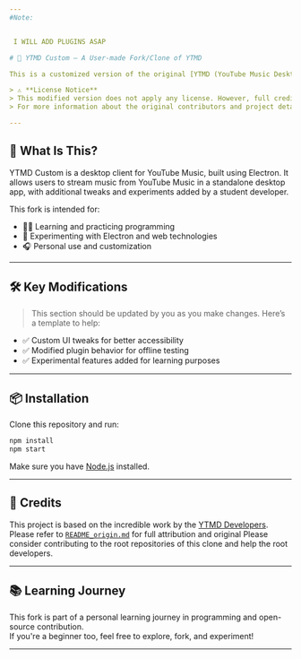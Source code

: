 ```yaml
---
#Note: 


 I WILL ADD PLUGINS ASAP

# 🎵 YTMD Custom – A User-made Fork/Clone of YTMD

This is a customized version of the original [YTMD (YouTube Music Desktop)](https://github.com/ytmd-devs/ytmd) project, tailored by a student learning programming. It builds on the powerful foundation laid by the YTMD developers, with modifications designed for personal experimentation, learning, and exploration.

> ⚠️ **License Notice**  
> This modified version does not apply any license. However, full credit is given to the original authors of [YTMD](https://github.com/ytmd-devs/ytmd).  
> For more information about the original contributors and project details, please refer to [`README_origin.md`](./README_origin.md).

---
```


## 🚀 What Is This?

YTMD Custom is a desktop client for YouTube Music, built using Electron. It allows users to stream music from YouTube Music in a standalone desktop app, with additional tweaks and experiments added by a student developer.

This fork is intended for:

- 🧑‍💻 Learning and practicing programming
- 🧪 Experimenting with Electron and web technologies
- 🎧 Personal use and customization

---

## 🛠️ Key Modifications

> This section should be updated by you as you make changes. Here’s a template to help:

- ✅ Custom UI tweaks for better accessibility
- ✅ Modified plugin behavior for offline testing
- ✅ Experimental features added for learning purposes

---

## 📦 Installation

Clone this repository and run:

```bash
npm install
npm start
```

Make sure you have [Node.js](https://nodejs.org/) installed.

---

## 🙏 Credits

This project is based on the incredible work by the [YTMD Developers](https://github.com/ytmd-devs/ytmd).  
Please refer to [`README_origin.md`](./README_origin.md) for full attribution and original 
Please consider contributing to the root repositories of this clone and help the root developers.

---

## 📚 Learning Journey

This fork is part of a personal learning journey in programming and open-source contribution.  
If you're a beginner too, feel free to explore, fork, and experiment!

---
